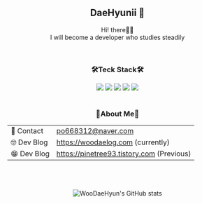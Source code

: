 <div align="center">
  <h2>DaeHyunii 🚀</h2>
  <p>Hi! there👋🏼<br/>I will become a developer who studies steadily</p>
  <br/>
  <h3>🛠Teck Stack🛠</h3>
  <div>
    <img src="https://img.shields.io/badge/JavaScript-F7DF1E?style=for-the-badge&logo=JavaScript&logoColor=white">
    <img src="https://img.shields.io/badge/HTML5-E34F26?style=for-the-badge&logo=HTML5&logoColor=white">
    <img src="https://img.shields.io/badge/CSS3-1572B6?style=for-the-badge&logo=CSS3&logoColor=white">
    <img src="https://img.shields.io/badge/TypeScript-3178C6?style=for-the-badge&logo=TypeScript&logoColor=white">
    <img src="https://img.shields.io/badge/React-61DAFB?style=for-the-badge&logo=React&logoColor=white">
  </div>
  <br/>
  <h3>🍳About Me🍳</h3>
  <table>
    <tr>
      <td> 👀 Contact</td>
      <td><a href="po668312@naver.com">po668312@naver.com</a></td>
    </tr>
     <tr>
      <td> 🤓 Dev Blog</td>
      <td><a href="https://woodaelog.com/">https://woodaelog.com</a> (currently)</td>
    </tr>
     <tr>
      <td> 😁 Dev Blog</td>
      <td><a href="https://pinetree93.tistory.com/">https://pinetree93.tistory.com</a> (Previous)</td>
    </tr>
  </table>
</div>

<br/>
<br/>

<div align="center">
<!--   <img src="https://github-readme-stats.vercel.app/api/top-langs/?username=WooDaeHyun&layout=compact&theme=tokyonight" alt="mostUsedLanguage" /> -->
  <br/>
  <img src="https://github-readme-stats.vercel.app/api?username=WooDaeHyun&show_icons=true&theme=tokyonight" alt="WooDaeHyun's GitHub stats" />
</div>

